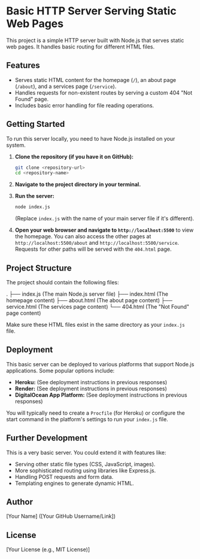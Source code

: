 # Basic HTTP Server Serving Static Web Pages

This project is a simple HTTP server built with Node.js that serves static web pages. It handles basic routing for different HTML files.

## Features

* Serves static HTML content for the homepage (`/`), an about page (`/about`), and a services page (`/service`).
* Handles requests for non-existent routes by serving a custom 404 "Not Found" page.
* Includes basic error handling for file reading operations.

## Getting Started

To run this server locally, you need to have Node.js installed on your system.

1.  **Clone the repository (if you have it on GitHub):**
    ```bash
    git clone <repository-url>
    cd <repository-name>
    ```

2.  **Navigate to the project directory in your terminal.**

3.  **Run the server:**
    ```bash
    node index.js
    ```
    (Replace `index.js` with the name of your main server file if it's different).

4.  **Open your web browser and navigate to `http://localhost:5500`** to view the homepage. You can also access the other pages at `http://localhost:5500/about` and `http://localhost:5500/service`. Requests for other paths will be served with the `404.html` page.

## Project Structure

The project should contain the following files:

.
├── index.js          (The main Node.js server file)
├── index.html        (The homepage content)
├── about.html        (The about page content)
├── service.html      (The services page content)
└── 404.html          (The "Not Found" page content)


Make sure these HTML files exist in the same directory as your `index.js` file.

## Deployment

This basic server can be deployed to various platforms that support Node.js applications. Some popular options include:

* **Heroku:** (See deployment instructions in previous responses)
* **Render:** (See deployment instructions in previous responses)
* **DigitalOcean App Platform:** (See deployment instructions in previous responses)

You will typically need to create a `Procfile` (for Heroku) or configure the start command in the platform's settings to run your `index.js` file.

## Further Development

This is a very basic server. You could extend it with features like:

* Serving other static file types (CSS, JavaScript, images).
* More sophisticated routing using libraries like Express.js.
* Handling POST requests and form data.
* Templating engines to generate dynamic HTML.

## Author

[Your Name] ([Your GitHub Username/Link])

## License

[Your License (e.g., MIT License)]
